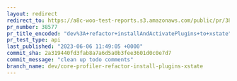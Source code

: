 ```yaml
---
layout: redirect
redirect_to: https://a8c-woo-test-reports.s3.amazonaws.com/public/pr/38577/api/index.html
pr_number: 38577
pr_title_encoded: "dev%3A+refactor+installAndActivatePlugins+to+xstate"
pr_test_type: api
last_published: "2023-06-06 11:49:05 +0000"
commit_sha: 2a319440fd3fab8a7a6d5a0b3fee3601d0c0e7d7
commit_message: "clean up todo comments"
branch_name: dev/core-profiler-refactor-install-plugins-xstate
---
```

